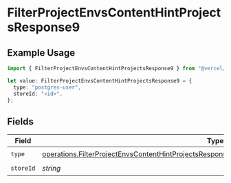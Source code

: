 # FilterProjectEnvsContentHintProjectsResponse9

## Example Usage

```typescript
import { FilterProjectEnvsContentHintProjectsResponse9 } from "@vercel/sdk/models/operations/filterprojectenvs.js";

let value: FilterProjectEnvsContentHintProjectsResponse9 = {
  type: "postgres-user",
  storeId: "<id>",
};
```

## Fields

| Field                                                                                                                                                                                                              | Type                                                                                                                                                                                                               | Required                                                                                                                                                                                                           | Description                                                                                                                                                                                                        |
| ------------------------------------------------------------------------------------------------------------------------------------------------------------------------------------------------------------------ | ------------------------------------------------------------------------------------------------------------------------------------------------------------------------------------------------------------------ | ------------------------------------------------------------------------------------------------------------------------------------------------------------------------------------------------------------------ | ------------------------------------------------------------------------------------------------------------------------------------------------------------------------------------------------------------------ |
| `type`                                                                                                                                                                                                             | [operations.FilterProjectEnvsContentHintProjectsResponse200ApplicationJSONResponseBody3Envs9Type](../../models/operations/filterprojectenvscontenthintprojectsresponse200applicationjsonresponsebody3envs9type.md) | :heavy_check_mark:                                                                                                                                                                                                 | N/A                                                                                                                                                                                                                |
| `storeId`                                                                                                                                                                                                          | *string*                                                                                                                                                                                                           | :heavy_check_mark:                                                                                                                                                                                                 | N/A                                                                                                                                                                                                                |